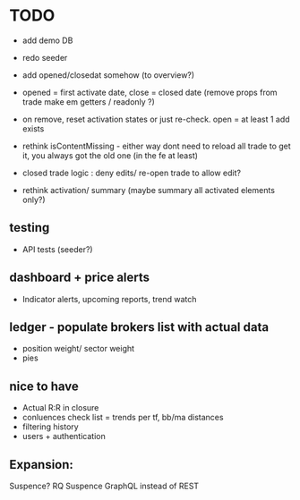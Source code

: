 ﻿
# TODO

- add demo DB
- redo seeder

- add opened/closedat somehow (to overview?) 
- opened = first activate date, close = closed date (remove props from trade make em getters / readonly ?)
- on remove, reset activation states or just re-check. open = at least 1 add exists

- rethink isContentMissing - either way dont need to reload all trade to get it, you always got the old one (in the fe at least)

- closed trade logic : deny edits/ re-open trade to allow edit?
- rethink activation/ summary (maybe summary all activated elements only?) 


## testing
- API tests (seeder?)

## dashboard + price alerts
- Indicator alerts, upcoming reports, trend watch

## ledger - populate brokers list with actual data
- position weight/ sector weight
- pies

## nice to have
- Actual R:R in closure
- conluences check list = trends per tf, bb/ma distances
- filtering history
- users + authentication

## Expansion:
Suspence? RQ Suspence
GraphQL instead of REST